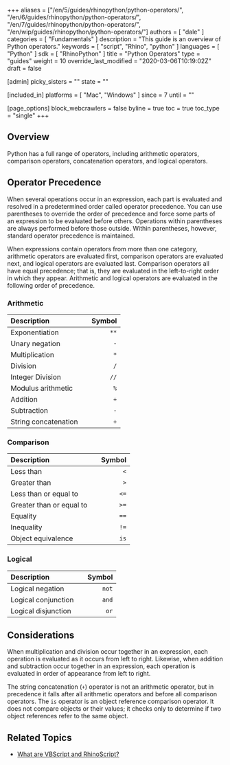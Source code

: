 +++
aliases = ["/en/5/guides/rhinopython/python-operators/", "/en/6/guides/rhinopython/python-operators/", "/en/7/guides/rhinopython/python-operators/", "/en/wip/guides/rhinopython/python-operators/"]
authors = [ "dale" ]
categories = [ "Fundamentals" ]
description = "This guide is an overview of Python operators."
keywords = [ "script", "Rhino", "python" ]
languages = [ "Python" ]
sdk = [ "RhinoPython" ]
title = "Python Operators"
type = "guides"
weight = 10
override_last_modified = "2020-03-06T10:19:02Z"
draft = false

[admin]
picky_sisters = ""
state = ""

[included_in]
platforms = [ "Mac", "Windows" ]
since = 7
until = ""

[page_options]
block_webcrawlers = false
byline = true
toc = true
toc_type = "single"
+++

 
## Overview

Python has a full range of operators, including arithmetic operators, comparison operators, concatenation operators, and logical operators.

## Operator Precedence

When several operations occur in an expression, each part is evaluated and resolved in a predetermined order called operator precedence.  You can use parentheses to override the order of precedence and force some parts of an expression to be evaluated before others.  Operations within parentheses are always performed before those outside.  Within parentheses, however, standard operator precedence is maintained.

When expressions contain operators from more than one category, arithmetic operators are evaluated first, comparison operators are evaluated next, and logical operators are evaluated last.  Comparison operators all have equal precedence; that is, they are evaluated in the left-to-right order in which they appear.  Arithmetic and logical operators are evaluated in the following order of precedence.

### Arithmetic

| Description |      | Symbol |
| :---------- | ---- | -----: |
 | Exponentiation |    | `**` |
 | Unary negation |    | `-` |
 | Multiplication |    | `*` |
 | Division |    | `/` |
 | Integer Division |    | `//` |
 | Modulus arithmetic |    | `%` |
 | Addition |    | `+` |
 | Subtraction |    | `-` |
 | String concatenation |    | `+` |


### Comparison

| Description |      | Symbol |
| :---------- | ---- | -----: |
 | Less than |    | `<` |
 | Greater than |    | `>` |
 | Less than or equal to |    | `<=` |
 | Greater than or equal to |    | `>=` |
 | Equality |    | `==` |
 | Inequality |    | `!=` |
 | Object equivalence |    | `is` |


### Logical

| Description |      | Symbol |
| :---------- | ---- | -----: |
 | Logical negation |   | `not` |
 | Logical conjunction |    | `and` |
 | Logical disjunction |    | `or` |


## Considerations

When multiplication and division occur together in an expression, each operation is evaluated as it occurs from left to right.  Likewise, when addition and subtraction occur together in an expression, each operation is evaluated in order of appearance from left to right.

The string concatenation (`+`) operator is not an arithmetic operator, but in precedence it falls after all arithmetic operators and before all comparison operators.  The `is` operator is an object reference comparison operator.  It does not compare objects or their values; it checks only to determine if two object references refer to the same object.

## Related Topics

- [What are VBScript and RhinoScript?](/guides/rhinoscript/what-are-vbscript-rhinoscript)
